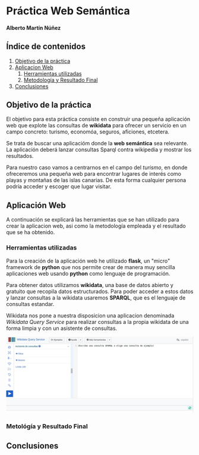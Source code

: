 # Práctica Web Semántica

#### Alberto Martín Núñez

## Índice de contenidos

1. [Objetivo de la práctica](#id1)
2. [Aplicacion Web](#id2)
    1. [Herramientas utilizadas](#id2.1)
    2. [Metodología y Resultado Final](#id2.2)
3. [Conclusiones](#id3)


## Objetivo de la práctica <a name="id1"></a>

El objetivo para esta práctica consiste en construir una pequeña aplicación web que explote las consultas de **wikidata** para ofrecer un servicio en un campo concreto: turismo, economóa, seguros, aficiones, etcetera. 

Se trata de buscar una aplicacióm donde la **web semántica** sea relevante. La aplicación deberá lanzar consultas Sparql contra wikipedia y mostrar los resultados.

Para nuestro caso vamos a centrarnos en el campo del *turismo*, en donde ofreceremos una pequeña web para encontrar lugares de interés como playas y montañas de las islas canarias. De esta forma cualquier persona podría acceder y escoger que lugar visitar.


## Aplicación Web <a name="id3"></a>

A continuación se explicará las herramientas que se han utilizado para crear la aplicacion web, asi como la metodología empleada y el resultado que se ha obtenido.


### Herramientas utilizadas <a name="id3.1"></a>

Para la creación de la aplicación web he utilizado **flask**, un "micro" framework de **python** que nos permite crear de manera muy sencilla aplicaciones web usando **python** como lenguaje de programación.

Para obtener datos utilizamos **wikidata**, una base de datos abierto y gratuito que recopila datos estructurados. Para poder acceder a estos datos y lanzar consultas a la wikidata usaremos **SPARQL**, que es el lenguaje de consultas estandar.

Wikidata nos pone a nuestra disposicion una aplicacion denominada *Wikidata Query Service* para realizar consultas a la propia wikidata de una forma limpia y con un asistente de consultas.

![Query Service](./static/img/QUERY_SERVICE.jpeg)

### Metológía y Resultado Final <a name="id3.1"></a>

## Conclusiones <a name="id4"></a>